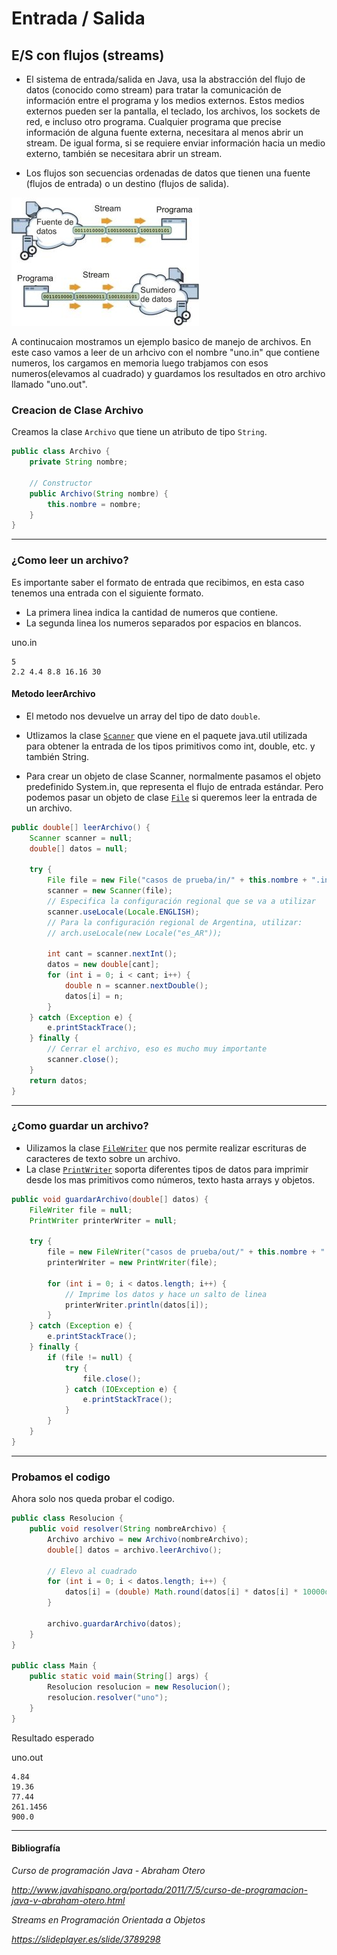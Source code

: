 # Entrada / Salida 
## E/S con flujos (streams)
- El sistema de entrada/salida en Java, usa la abstracción del flujo de datos (conocido como stream) para tratar la comunicación de información entre el programa y los medios externos. Estos medios externos pueden ser la pantalla, el teclado, los archivos, los sockets de red, e incluso otro programa. Cualquier programa que precise información de alguna fuente externa, necesitara al menos abrir un stream. De igual forma, si se requiere enviar información hacia un medio externo, también se necesitara abrir un stream.

- Los flujos son secuencias ordenadas de datos que tienen una fuente (flujos de entrada) o un destino (flujos de salida).

![](img.jpg)

A continucaion mostramos un ejemplo basico de manejo de archivos. En este caso vamos a leer de un arhcivo con el nombre "uno.in" que contiene numeros, los cargamos en memoria  luego trabjamos con esos numeros(elevamos al cuadrado) y guardamos los resultados en otro archivo llamado "uno.out".

### Creacion de Clase Archivo

Creamos la clase `Archivo` que tiene un atributo de tipo `String`.

```java
public class Archivo {
	private String nombre;

	// Constructor
	public Archivo(String nombre) {
		this.nombre = nombre;
	}
}
```
***
### ¿Como leer un archivo?
Es importante saber el formato de entrada que recibimos, en esta caso tenemos una entrada con el siguiente formato.
- La primera linea indica la cantidad de numeros que contiene.
- La segunda linea los numeros separados por espacios en blancos.

uno.in
```
5
2.2 4.4 8.8 16.16 30
```
#### Metodo leerArchivo
- El metodo nos devuelve un array del tipo de dato `double`.

- Utlizamos la clase [`Scanner`](https://docs.oracle.com/javase/7/docs/api/java/util/Scanner.html) que viene en el paquete java.util utilizada para obtener la entrada de los tipos primitivos como int, double, etc. y también String.

- Para crear un objeto de clase Scanner, normalmente pasamos el objeto predefinido System.in, que representa el flujo de entrada estándar. Pero podemos pasar un objeto de clase [`File`](https://docs.oracle.com/javase/7/docs/api/java/io/File.html) si queremos leer la entrada de un archivo.

```java
public double[] leerArchivo() {
	Scanner scanner = null;
	double[] datos = null;

	try {
		File file = new File("casos de prueba/in/" + this.nombre + ".in");
		scanner = new Scanner(file);
		// Especifica la configuración regional que se va a utilizar
		scanner.useLocale(Locale.ENGLISH);
		// Para la configuración regional de Argentina, utilizar:
		// arch.useLocale(new Locale("es_AR"));

		int cant = scanner.nextInt();
		datos = new double[cant];
		for (int i = 0; i < cant; i++) {
			double n = scanner.nextDouble();
			datos[i] = n;
		}
	} catch (Exception e) {
		e.printStackTrace();
	} finally {
		// Cerrar el archivo, eso es mucho muy importante
		scanner.close();
	}
	return datos;
}
```
***
### ¿Como guardar un archivo?
- Uilizamos la clase [`FileWriter`](https://docs.oracle.com/javase/7/docs/api/java/io/FileWriter.html) que nos permite realizar escrituras de caracteres de texto sobre un archivo.
- La clase [`PrintWriter`](https://docs.oracle.com/javase/7/docs/api/java/io/PrintWriter.html) soporta diferentes tipos de datos para imprimir desde los mas primitivos como números, texto hasta arrays y objetos.

```java
public void guardarArchivo(double[] datos) {
	FileWriter file = null;
	PrintWriter printerWriter = null;

	try {
		file = new FileWriter("casos de prueba/out/" + this.nombre + ".out");
		printerWriter = new PrintWriter(file);

		for (int i = 0; i < datos.length; i++) {
			// Imprime los datos y hace un salto de linea
			printerWriter.println(datos[i]);
		}
	} catch (Exception e) {
		e.printStackTrace();
	} finally {
		if (file != null) {
			try {
				file.close();
			} catch (IOException e) {
				e.printStackTrace();
			}
		}
	}
}
```
***
### Probamos el codigo

Ahora solo nos queda probar el codigo.

```java
public class Resolucion {
	public void resolver(String nombreArchivo) {
		Archivo archivo = new Archivo(nombreArchivo);
		double[] datos = archivo.leerArchivo();

		// Elevo al cuadrado
		for (int i = 0; i < datos.length; i++) {
			datos[i] = (double) Math.round(datos[i] * datos[i] * 10000d) / 10000d;
		}

		archivo.guardarArchivo(datos);
	}
}

public class Main {
	public static void main(String[] args) {
		Resolucion resolucion = new Resolucion();
		resolucion.resolver("uno");
	}
}
```

Resultado esperado

uno.out
```
4.84
19.36
77.44
261.1456
900.0
```
***
#### Bibliografía
*Curso de programación Java - Abraham Otero*

*http://www.javahispano.org/portada/2011/7/5/curso-de-programacion-java-v-abraham-otero.html*

 *Streams en Programación Orientada a Objetos*
 
 *https://slideplayer.es/slide/3789298*


